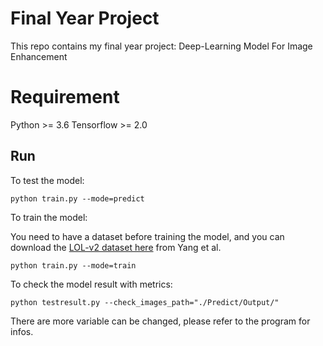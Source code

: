 # Final Year Project

This repo contains my final year project: Deep-Learning Model For Image Enhancement

# Requirement
Python >= 3.6
Tensorflow >= 2.0

## Run
To test the model:
```
python train.py --mode=predict
```

To train the model:

You need to have a dataset before training the model, and you can download the <a href="https://drive.google.com/file/d/1dzuLCk9_gE2bFF222n3-7GVUlSVHpMYC/view">LOL-v2 dataset here</a> from Yang et al.
```
python train.py --mode=train
```

To check the model result with metrics:
```
python testresult.py --check_images_path="./Predict/Output/"
```

There are more variable can be changed, please refer to the program for infos.
